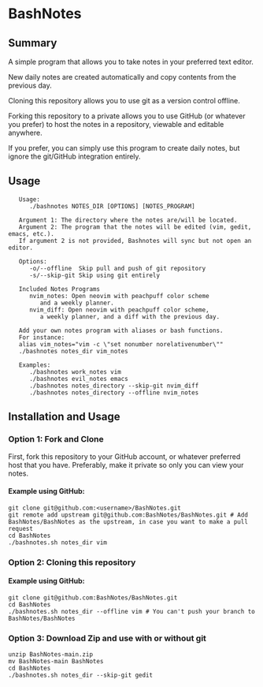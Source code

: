 # BashNotes

## Summary
A simple program that allows you to take notes in your preferred text editor.

New daily notes are created automatically and copy contents from the previous day.

Cloning this repository allows you to use git as a version control offline.

Forking this repository to a private allows you to use GitHub (or whatever you prefer) to host the notes in a repository, viewable and editable anywhere.

If you prefer, you can simply use this program to create daily notes, but ignore the git/GitHub integration entirely.



## Usage
```
   Usage:
      ./bashnotes NOTES_DIR [OPTIONS] [NOTES_PROGRAM]

   Argument 1: The directory where the notes are/will be located.
   Argument 2: The program that the notes will be edited (vim, gedit, emacs, etc.).
   If argument 2 is not provided, Bashnotes will sync but not open an editor.

   Options:
      -o/--offline  Skip pull and push of git repository
      -s/--skip-git Skip using git entirely

   Included Notes Programs
      nvim_notes: Open neovim with peachpuff color scheme 
         and a weekly planner.
      nvim_diff: Open neovim with peachpuff color scheme,
         a weekly planner, and a diff with the previous day.

   Add your own notes program with aliases or bash functions.
   For instance:
   alias vim_notes="vim -c \"set nonumber norelativenumber\""
   ./bashnotes notes_dir vim_notes

   Examples:
      ./bashnotes work_notes vim
      ./bashnotes evil_notes emacs
      ./bashnotes notes_directory --skip-git nvim_diff
      ./bashnotes notes_directory --offline nvim_notes
```

## Installation and Usage
### Option 1: Fork and Clone
First, fork this repository to your GitHub account, or whatever preferred host that you have. Preferably, make it private so only you can view your notes.

#### Example using GitHub:
```
git clone git@github.com:<username>/BashNotes.git
git remote add upstream git@github.com:BashNotes/BashNotes.git # Add BashNotes/BashNotes as the upstream, in case you want to make a pull request
cd BashNotes
./bashnotes.sh notes_dir vim
```

### Option 2: Cloning this repository
#### Example using GitHub:
```
git clone git@github.com:BashNotes/BashNotes.git
cd BashNotes
./bashnotes.sh notes_dir --offline vim # You can't push your branch to BashNotes/BashNotes
```

### Option 3: Download Zip and use with or without git
```
unzip BashNotes-main.zip
mv BashNotes-main BashNotes
cd BashNotes
./bashnotes.sh notes_dir --skip-git gedit

